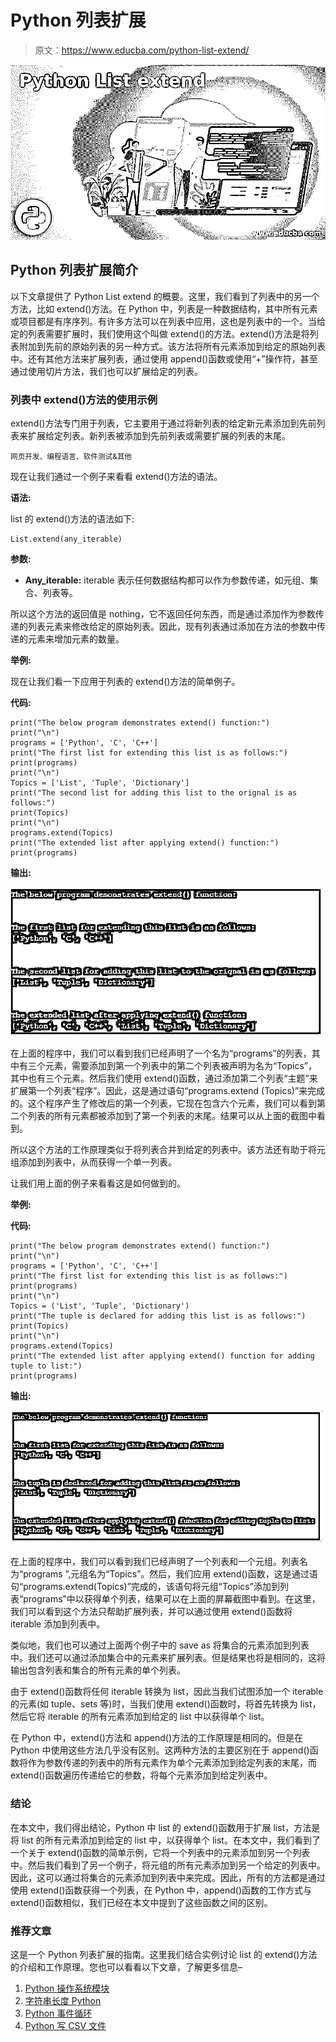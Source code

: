 # Python 列表扩展

> 原文：<https://www.educba.com/python-list-extend/>

![Python List extend](img/9f60d6385b4c67a662029dbe92cd82de.png)



## Python 列表扩展简介

以下文章提供了 Python List extend 的概要。这里，我们看到了列表中的另一个方法，比如 extend()方法。在 Python 中，列表是一种数据结构，其中所有元素或项目都是有序序列。有许多方法可以在列表中应用，这也是列表中的一个。当给定的列表需要扩展时，我们使用这个叫做 extend()的方法。extend()方法是将列表附加到先前的原始列表的另一种方式。该方法将所有元素添加到给定的原始列表中。还有其他方法来扩展列表，通过使用 append()函数或使用“+”操作符，甚至通过使用切片方法，我们也可以扩展给定的列表。

### 列表中 extend()方法的使用示例

extend()方法专门用于列表，它主要用于通过将新列表的给定新元素添加到先前列表来扩展给定列表。新列表被添加到先前列表或需要扩展的列表的末尾。

<small>网页开发、编程语言、软件测试&其他</small>

现在让我们通过一个例子来看看 extend()方法的语法。

**语法:**

list 的 extend()方法的语法如下:

```
List.extend(any_iterable)
```

**参数:**

*   **Any_iterable:** iterable 表示任何数据结构都可以作为参数传递，如元组、集合、列表等。

所以这个方法的返回值是 nothing，它不返回任何东西，而是通过添加作为参数传递的列表元素来修改给定的原始列表。因此，现有列表通过添加在方法的参数中传递的元素来增加元素的数量。

**举例:**

现在让我们看一下应用于列表的 extend()方法的简单例子。

**代码:**

```
print("The below program demonstrates extend() function:")
print("\n")
programs = ['Python', 'C', 'C++']
print("The first list for extending this list is as follows:")
print(programs)
print("\n")
Topics = ['List', 'Tuple', 'Dictionary']
print("The second list for adding this list to the orignal is as follows:")
print(Topics)
print("\n")
programs.extend(Topics)
print("The extended list after applying extend() function:")
print(programs)
```

**输出:**

![Python List extend 1](img/908c74baa5960e13ca3192242cc07775.png)



在上面的程序中，我们可以看到我们已经声明了一个名为“programs”的列表，其中有三个元素，需要添加到第一个列表中的第二个列表被声明为名为“Topics”，其中也有三个元素。然后我们使用 extend()函数，通过添加第二个列表“主题”来扩展第一个列表“程序”。因此，这是通过语句“programs.extend (Topics)”来完成的。这个程序产生了修改后的第一个列表，它现在包含六个元素，我们可以看到第二个列表的所有元素都被添加到了第一个列表的末尾。结果可以从上面的截图中看到。

所以这个方法的工作原理类似于将列表合并到给定的列表中。该方法还有助于将元组添加到列表中，从而获得一个单一列表。

让我们用上面的例子来看看这是如何做到的。

**举例:**

**代码:**

```
print("The below program demonstrates extend() function:")
print("\n")
programs = ['Python', 'C', 'C++']
print("The first list for extending this list is as follows:")
print(programs)
print("\n")
Topics = ('List', 'Tuple', 'Dictionary')
print("The tuple is declared for adding this list is as follows:")
print(Topics)
print("\n")
programs.extend(Topics)
print("The extended list after applying extend() function for adding tuple to list:")
print(programs)
```

**输出:**

![Python List extend 2](img/e34698d562b00bc135644b3bd056bb5c.png)



在上面的程序中，我们可以看到我们已经声明了一个列表和一个元组。列表名为“programs ”,元组名为“Topics”。然后，我们应用 extend()函数，这是通过语句“programs.extend(Topics)”完成的，该语句将元组“Topics”添加到列表“programs”中以获得单个列表，结果可以在上面的屏幕截图中看到。在这里，我们可以看到这个方法只帮助扩展列表，并可以通过使用 extend()函数将 iterable 添加到列表中。

类似地，我们也可以通过上面两个例子中的 save as 将集合的元素添加到列表中。我们还可以通过添加集合中的元素来扩展列表。但是结果也将是相同的，这将输出包含列表和集合的所有元素的单个列表。

由于 extend()函数将任何 iterable 转换为 list，因此当我们试图添加一个 iterable 的元素(如 tuple、sets 等)时，当我们使用 extend()函数时，将首先转换为 list，然后它将 iterable 的所有元素添加到给定的 list 中以获得单个 list。

在 Python 中，extend()方法和 append()方法的工作原理是相同的。但是在 Python 中使用这些方法几乎没有区别。这两种方法的主要区别在于 append()函数将作为参数传递的列表中的所有元素作为单个元素添加到给定列表的末尾，而 extend()函数遍历传递给它的参数，将每个元素添加到给定列表中。

### 结论

在本文中，我们得出结论，Python 中 list 的 extend()函数用于扩展 list，方法是将 list 的所有元素添加到给定的 list 中，以获得单个 list。在本文中，我们看到了一个关于 extend()函数的简单示例，它将一个列表中的元素添加到另一个列表中。然后我们看到了另一个例子，将元组的所有元素添加到另一个给定的列表中。因此，这可以通过将集合的元素添加到列表中来完成。因此，所有的方法都是通过使用 extend()函数获得一个列表，在 Python 中，append()函数的工作方式与 extend()函数相似，我们已经在本文中提到了这些函数之间的区别。

### 推荐文章

这是一个 Python 列表扩展的指南。这里我们结合实例讨论 list 的 extend()方法的介绍和工作原理。您也可以看看以下文章，了解更多信息–

1.  [Python 操作系统模块](https://www.educba.com/python-os-module/)
2.  [字符串长度 Python](https://www.educba.com/string-length-python/)
3.  [Python 事件循环](https://www.educba.com/python-event-loop/)
4.  [Python 写 CSV 文件](https://www.educba.com/python-write-csv-file/)